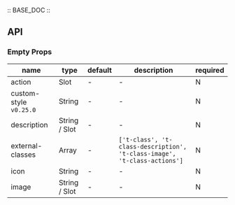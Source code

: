 :: BASE_DOC ::

## API

### Empty Props

name | type | default | description | required
-- | -- | -- | -- | --
action | Slot | - | \- | N
custom-style `v0.25.0` | String | - | \- | N
description | String / Slot | - | \- | N
external-classes | Array | - | `['t-class', 't-class-description', 't-class-image', 't-class-actions']` | N
icon | String | - | \- | N
image | String / Slot | - | \- | N
